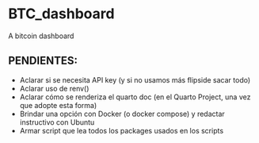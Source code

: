 # BTC_dashboard
A bitcoin dashboard

## PENDIENTES:
- Aclarar si se necesita API key (y si no usamos más flipside sacar todo)
- Aclarar uso de renv()
- Aclarar cómo se renderiza el quarto doc (en el Quarto Project, una vez que adopte esta forma)
- Brindar una opción con Docker (o docker compose) y redactar instructivo con Ubuntu
- Armar script que lea todos los packages usados en los scripts